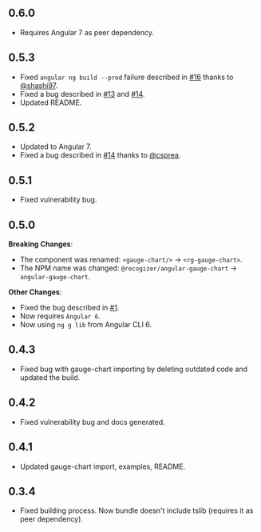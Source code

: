 ## 0.6.0
* Requires Angular 7 as peer dependency.

## 0.5.3
* Fixed `angular ng build --prod` failure described in [#16](https://github.com/recogizer/angular-gauge-chart/issues/16) thanks to [@shashi97](https://github.com/shashi97).
* Fixed a bug described in [#13](https://github.com/recogizer/angular-gauge-chart/issues/13) and [#14](https://github.com/recogizer/angular-gauge-chart/issues/17).
* Updated README.

## 0.5.2
* Updated to Angular 7.
* Fixed a bug described in [#14](https://github.com/recogizer/angular-gauge-chart/issues/14) thanks to [@csprea](https://github.com/csprea).

## 0.5.1
* Fixed vulnerability bug.

## 0.5.0
**Breaking Changes**:
* The component was renamed: `<gauge-chart/>` -> `<rg-gauge-chart>`.
* The NPM name was changed: `@recogizer/angular-gauge-chart` -> `angular-gauge-chart`.

**Other Changes**:

* Fixed the bug described in [#1](https://github.com/recogizer/angular-gauge-chart/issues/1).
* Now requires `Angular 6`.
* Now using `ng g lib` from Angular CLI 6.

## 0.4.3
* Fixed bug with gauge-chart importing by deleting outdated code and updated the build.

## 0.4.2
* Fixed vulnerability bug and docs generated.

## 0.4.1
* Updated gauge-chart import, examples, README.

## 0.3.4 
* Fixed building process. Now bundle doesn't include tslib (requires it as peer dependency).
